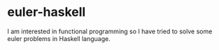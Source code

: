 # euler-haskell
I am interested in functional programming so I have tried to solve some euler problems in Haskell language.

